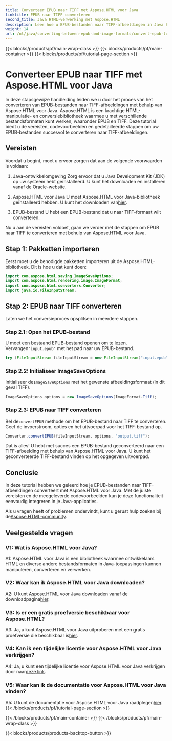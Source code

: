 ```yaml
---
title: Converteer EPUB naar TIFF met Aspose.HTML voor Java
linktitle: EPUB naar TIFF converteren
second_title: Java HTML-verwerking met Aspose.HTML
description: Leer hoe u EPUB-bestanden naar TIFF-afbeeldingen in Java kunt converteren met Aspose.HTML, een krachtige HTML-manipulatiebibliotheek.
weight: 14
url: /nl/java/converting-between-epub-and-image-formats/convert-epub-to-tiff/
---
```


{{< blocks/products/pf/main-wrap-class >}}
{{< blocks/products/pf/main-container >}}
{{< blocks/products/pf/tutorial-page-section >}}

# Converteer EPUB naar TIFF met Aspose.HTML voor Java

In deze stapsgewijze handleiding leiden we u door het proces van het converteren van EPUB-bestanden naar TIFF-afbeeldingen met behulp van Aspose.HTML voor Java. Aspose.HTML is een krachtige HTML-manipulatie- en conversiebibliotheek waarmee u met verschillende bestandsformaten kunt werken, waaronder EPUB en TIFF. Deze tutorial biedt u de vereisten, codevoorbeelden en gedetailleerde stappen om uw EPUB-bestanden succesvol te converteren naar TIFF-afbeeldingen.

## Vereisten

Voordat u begint, moet u ervoor zorgen dat aan de volgende voorwaarden is voldaan:

1. Java-ontwikkelomgeving
Zorg ervoor dat u Java Development Kit (JDK) op uw systeem hebt geïnstalleerd. U kunt het downloaden en installeren vanaf de Oracle-website.

2. Aspose.HTML voor Java
 U moet Aspose.HTML voor Java-bibliotheek geïnstalleerd hebben. U kunt het downloaden van[hier](https://releases.aspose.com/html/java/).

3. EPUB-bestand
U hebt een EPUB-bestand dat u naar TIFF-formaat wilt converteren.

Nu u aan de vereisten voldoet, gaan we verder met de stappen om EPUB naar TIFF te converteren met behulp van Aspose.HTML voor Java.

## Stap 1: Pakketten importeren

Eerst moet u de benodigde pakketten importeren uit de Aspose.HTML-bibliotheek. Dit is hoe u dat kunt doen:

```java
import com.aspose.html.saving.ImageSaveOptions;
import com.aspose.html.rendering.image.ImageFormat;
import com.aspose.html.converters.Converter;
import java.io.FileInputStream;
```

## Stap 2: EPUB naar TIFF converteren

Laten we het conversieproces opsplitsen in meerdere stappen.

### Stap 2.1: Open het EPUB-bestand

 U moet een bestaand EPUB-bestand openen om te lezen. Vervangen`"input.epub"` met het pad naar uw EPUB-bestand.

```java
try (FileInputStream fileInputStream = new FileInputStream("input.epub")) {
```

### Stap 2.2: Initialiseer ImageSaveOptions

 Initialiseer de`ImageSaveOptions` met het gewenste afbeeldingsformaat (in dit geval TIFF).

```java
ImageSaveOptions options = new ImageSaveOptions(ImageFormat.Tiff);
```

### Stap 2.3: EPUB naar TIFF converteren

 Bel de`convertEPUB` methode om het EPUB-bestand naar TIFF te converteren. Geef de invoerstroom, opties en het uitvoerpad voor het TIFF-bestand op.

```java
Converter.convertEPUB(fileInputStream, options, "output.tiff");
```

Dat is alles! U hebt met succes een EPUB-bestand geconverteerd naar een TIFF-afbeelding met behulp van Aspose.HTML voor Java. U kunt het geconverteerde TIFF-bestand vinden op het opgegeven uitvoerpad.

## Conclusie

In deze tutorial hebben we geleerd hoe je EPUB-bestanden naar TIFF-afbeeldingen converteert met Aspose.HTML voor Java. Met de juiste vereisten en de meegeleverde codevoorbeelden kun je deze functionaliteit eenvoudig integreren in je Java-applicaties.

Als u vragen heeft of problemen ondervindt, kunt u gerust hulp zoeken bij de[Aspose.HTML-community](https://forum.aspose.com/).

## Veelgestelde vragen

### V1: Wat is Aspose.HTML voor Java?

A1: Aspose.HTML voor Java is een bibliotheek waarmee ontwikkelaars HTML en diverse andere bestandsformaten in Java-toepassingen kunnen manipuleren, converteren en verwerken.

### V2: Waar kan ik Aspose.HTML voor Java downloaden?

 A2: U kunt Aspose.HTML voor Java downloaden vanaf de downloadpagina[hier](https://releases.aspose.com/html/java/).

### V3: Is er een gratis proefversie beschikbaar voor Aspose.HTML?

 A3: Ja, u kunt Aspose.HTML voor Java uitproberen met een gratis proefversie die beschikbaar is[hier](https://releases.aspose.com/).

### V4: Kan ik een tijdelijke licentie voor Aspose.HTML voor Java verkrijgen?

 A4: Ja, u kunt een tijdelijke licentie voor Aspose.HTML voor Java verkrijgen door naar[deze link](https://purchase.aspose.com/temporary-license/).

### V5: Waar kan ik de documentatie voor Aspose.HTML voor Java vinden?

 A5: U kunt de documentatie voor Aspose.HTML voor Java raadplegen[hier](https://reference.aspose.com/html/java/).
{{< /blocks/products/pf/tutorial-page-section >}}

{{< /blocks/products/pf/main-container >}}
{{< /blocks/products/pf/main-wrap-class >}}

{{< blocks/products/products-backtop-button >}}
